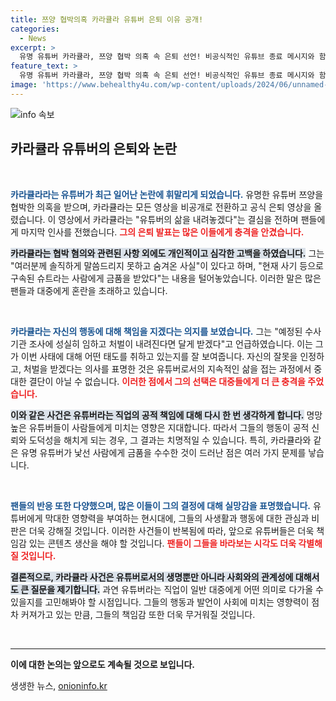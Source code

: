 ```yaml
---
title: 쯔양 협박의혹 카라큘라 유튜버 은퇴 이유 공개!
categories:
  - News
excerpt: >
  유명 유튜버 카라큘라, 쯔양 협박 의혹 속 은퇴 선언! 비공식적인 유튜브 종료 메시지와 함께 숨겨온 진실을 고백하며 논란의 중심에 서다. 궁금한 그 이야기를 지금 확인해보세요!
feature_text: >
  유명 유튜버 카라큘라, 쯔양 협박 의혹 속 은퇴 선언! 비공식적인 유튜브 종료 메시지와 함께 숨겨온 진실을 고백하며 논란의 중심에 서다. 궁금한 그 이야기를 지금 확인해보세요!
image: 'https://www.behealthy4u.com/wp-content/uploads/2024/06/unnamed-file.png'
---
```


<p><img src="https://www.behealthy4u.com/wp-content/uploads/2024/06/unnamed-file.png" alt="info 속보" /></p>

<h2 data-ke-size="size26">카라큘라 유튜버의 은퇴와 논란</h2>

<p data-ke-size="size16">&nbsp;</p>

<p><b><span style="color: #1a5490;">카라큘라라는 유튜버가 최근 일어난 논란에 휘말리게 되었습니다.</span></b> 유명한 유튜버 쯔양을 협박한 의혹을 받으며, 카라큘라는 모든 영상을 비공개로 전환하고 공식 은퇴 영상을 올렸습니다. 이 영상에서 카라큘라는 "유튜버의 삶을 내려놓겠다"는 결심을 전하며 팬들에게 마지막 인사를 전했습니다. <b><span style="color: #ee2323;">그의 은퇴 발표는 많은 이들에게 충격을 안겼습니다.</span></b></p>

<p><b><span style="background-color: #21538527;">카라큘라는 협박 혐의와 관련된 사항 외에도 개인적이고 심각한 고백을 하였습니다.</span></b> 그는 "여러분께 솔직하게 말씀드리지 못하고 숨겨온 사실"이 있다고 하며, "현재 사기 등으로 구속된 슈트라는 사람에게 금품을 받았다"는 내용을 털어놓았습니다. 이러한 말은 많은 팬들과 대중에게 혼란을 초래하고 있습니다. </p>

<p data-ke-size="size16">&nbsp;</p>

<p><b><span style="color: #1a5490;">카라큘라는 자신의 행동에 대해 책임을 지겠다는 의지를 보였습니다.</span></b> 그는 "예정된 수사기관 조사에 성실히 임하고 처벌이 내려진다면 달게 받겠다"고 언급하였습니다. 이는 그가 이번 사태에 대해 어떤 태도를 취하고 있는지를 잘 보여줍니다. 자신의 잘못을 인정하고, 처벌을 받겠다는 의사를 표명한 것은 유튜버로서의 지속적인 삶을 접는 과정에서 중대한 결단이 아닐 수 없습니다. <b><span style="color: #ee2323;">이러한 점에서 그의 선택은 대중들에게 더 큰 충격을 주었습니다.</span></b></p>

<p><b><span style="background-color: #21538527;">이와 같은 사건은 유튜버라는 직업의 공적 책임에 대해 다시 한 번 생각하게 합니다.</span></b> 명망 높은 유튜버들이 사람들에게 미치는 영향은 지대합니다. 따라서 그들의 행동이 공적 신뢰와 도덕성을 해치게 되는 경우, 그 결과는 치명적일 수 있습니다. 특히, 카라큘라와 같은 유명 유튜버가 낯선 사람에게 금품을 수수한 것이 드러난 점은 여러 가지 문제를 낳습니다. </p>

<p data-ke-size="size16">&nbsp;</p>

<p><b><span style="color: #1a5490;">팬들의 반응 또한 다양했으며, 많은 이들이 그의 결정에 대해 실망감을 표명했습니다.</span></b> 유튜버에게 막대한 영향력을 부여하는 현시대에, 그들의 사생활과 행동에 대한 관심과 비판은 더욱 강해질 것입니다. 이러한 사건들이 반복됨에 따라, 앞으로 유튜버들은 더욱 책임감 있는 콘텐츠 생산을 해야 할 것입니다. <b><span style="color: #ee2323;">팬들이 그들을 바라보는 시각도 더욱 각별해질 것입니다.</span></b></p>

<p><b><span style="background-color: #21538527;">결론적으로, 카라큘라 사건은 유튜버로서의 생명뿐만 아니라 사회와의 관계성에 대해서도 큰 질문을 제기합니다.</span></b> 과연 유튜버라는 직업이 일반 대중에게 어떤 의미로 다가올 수 있을지를 고민해봐야 할 시점입니다. 그들의 행동과 발언이 사회에 미치는 영향력이 점차 커져가고 있는 만큼, 그들의 책임감 또한 더욱 무거워질 것입니다.</p>

<p data-ke-size="size16">&nbsp;</p>

<hr />

<p data-ke-size="size16"><b>이에 대한 논의는 앞으로도 계속될 것으로 보입니다.</b></p>
생생한 뉴스, <a href="https://onioninfo.kr" rel="dofollow">onioninfo.kr</a>


